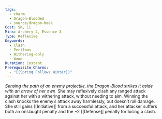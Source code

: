 ```yaml
---
tags:
  - charm
  - Dragon-Blooded
  - source/dragon-book
Cost: 5m, 1i
Mins: Archery 4, Essence 3
Type: Reflexive
Keywords:
  - Clash
  - Perilous
  - Withering-only
  - Wood
Duration: Instant
Prerequisite Charms:
  - "[[Spring Follows Winter]]"
---
```

*Sensing the path of an enemy projectile, the Dragon-Blood strikes it aside with an arrow of her own.*
She may reflexively clash any ranged attack against her with a withering attack, without needing to aim. Winning the clash knocks the enemy’s attack away harmlessly, but doesn’t roll damage. She still gains [[Initiative]] from a successful attack, and her attacker suffers both an onslaught penalty and the −2 [[Defense]] penalty for losing a clash.
